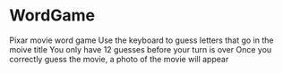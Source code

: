 # WordGame
Pixar movie word game
Use the keyboard to guess letters that go in the moive title
You only have 12 guesses before your turn is over
Once you correctly guess the movie, a photo of the movie will appear